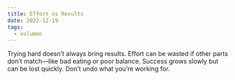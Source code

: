```yaml
---
title: Effort vs Results
date: 2022-12-19
tags:
  - volumen
---
```


Trying hard doesn’t always bring results. Effort can be wasted if other parts don’t match—like bad eating or poor balance. Success grows slowly but can be lost quickly. Don’t undo what you’re working for.

